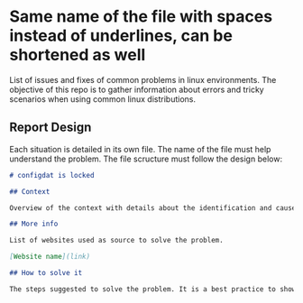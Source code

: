 # Same name of the file with spaces instead of underlines, can be shortened as well

List of issues and fixes of common problems in linux environments. The objective of this repo is to gather information about errors and tricky scenarios when using common linux distributions.

## Report Design

Each situation is detailed in its own file. The name of the file must help understand the problem. The file scructure must follow the design below:

```markdown
# configdat is locked

## Context

Overview of the context with details about the identification and cause of the problem.

## More info

List of websites used as source to solve the problem.

[Website name](link)

## How to solve it

The steps suggested to solve the problem. It is a best practice to show examples of scripts and commands.
```
